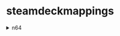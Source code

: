 # steamdeckmappings
<details><summary>n64</summary>
| First Header  | Second Header |
| ------------- | ------------- |
| Content Cell  | Content Cell  |
| Content Cell  | Content Cell  |
</details>
